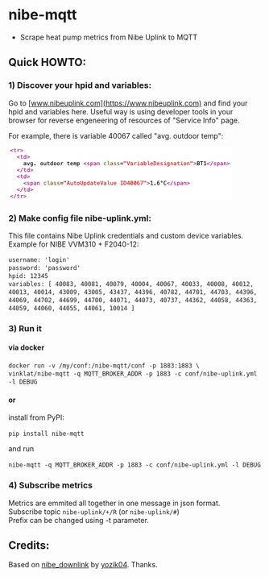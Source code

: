 # nibe-mqtt

- Scrape heat pump metrics from Nibe Uplink to MQTT

## Quick HOWTO:


### 1) Discover your hpid and variables:

Go to [www.nibeuplink.com](https://www.nibeuplink.com) and find your hpid and variables here. Useful way is using developer tools in your browser for reverse engeneering of resources of "Service Info" page.  

For example, there is variable 40067 called "avg. outdoor temp":


![nibeuplink page source](doc/nupage_source.png)

### 2) Make config file nibe-uplink.yml:

This file contains Nibe Uplink credentials and custom device variables.  
Example for NIBE VVM310 + F2040-12:

```
username: 'login'
password: 'password'
hpid: 12345
variables: [ 40083, 40081, 40079, 40004, 40067, 40033, 40008, 40012, 40013, 40014, 43009, 43005, 43437, 44396, 40782, 44701, 44703, 44396, 44069, 44702, 44699, 44700, 44071, 44073, 40737, 44362, 44058, 44363, 44059, 44060, 44055, 44061, 10014 ]
```

### 3) Run it

#### via docker
```
docker run -v /my/conf:/nibe-mqtt/conf -p 1883:1883 \
vinklat/nibe-mqtt -q MQTT_BROKER_ADDR -p 1883 -c conf/nibe-uplink.yml -l DEBUG
```

#### or
install from PyPI:

`pip install nibe-mqtt`

and run 

`nibe-mqtt -q MQTT_BROKER_ADDR -p 1883 -c conf/nibe-uplink.yml -l DEBUG`

### 4) Subscribe metrics

Metrics are emmited all together in one message in json format.  
Subscribe topic `nibe-uplink/+/R` (or `nibe-uplink/#`)  
Prefix can be changed using -t parameter.

## Credits:
Based on [nibe_downlink](https://github.com/yozik04/nibe_downlink) by [yozik04](https://github.com/yozik04). Thanks.

